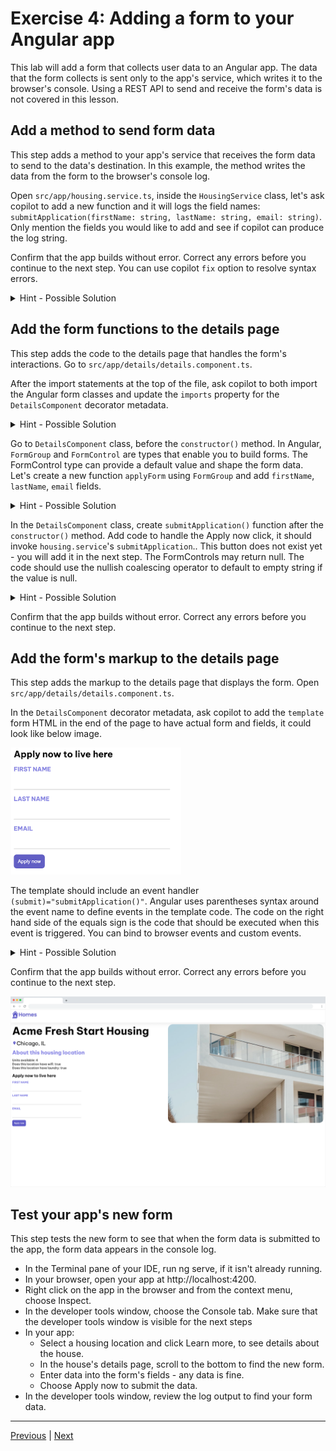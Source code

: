 
# Exercise 4: Adding a form to your Angular app

This lab will add a form that collects user data to an Angular app. The data that the form collects is sent only to the app's service, which writes it to the browser's console. Using a REST API to send and receive the form's data is not covered in this lesson.

## Add a method to send form data

This step adds a method to your app's service that receives the form data to send to the data's destination. In this example, the method writes the data from the form to the browser's console log.

Open `src/app/housing.service.ts`, inside the `HousingService` class, let's ask copilot to add a new function and it will logs the field names: `submitApplication(firstName: string, lastName: string, email: string)`. Only mention the fields you would like to add and see if copilot can produce the log string.

Confirm that the app builds without error. Correct any errors before you continue to the next step. You can use copilot `fix` option to resolve syntax errors.

<details>
  <summary>Hint - Possible Solution</summary>

```
// Submit method in src/app/housing.service.ts
submitApplication(firstName: string, lastName: string, email: string) {
    console.log(
      `Homes application received: firstName: ${firstName}, lastName: ${lastName}, email: ${email}.`,
    );
  }
```

</details>

## Add the form functions to the details page

This step adds the code to the details page that handles the form's interactions. Go to `src/app/details/details.component.ts`.

After the import statements at the top of the file, ask copilot to both import the Angular form classes and update the `imports` property for the `DetailsComponent` decorator metadata.

<details>
  <summary>Hint - Possible Solution</summary>

```
// imports directive in src/app/details/details.component.ts
import {Component, inject} from '@angular/core';
import {HousingService} from '../housing.service';
import {HousingLocation} from '../housinglocation';
import {CommonModule} from '@angular/common';
import {ActivatedRoute} from '@angular/router';
import {FormControl, FormGroup, ReactiveFormsModule} from '@angular/forms';

@Component({
  selector: 'app-details',
  imports: [CommonModule, ReactiveFormsModule],
  template: `....`,
  styleUrls: ['./details.component.css'],
})
```

</details>

Go to `DetailsComponent` class, before the `constructor()` method. In Angular, `FormGroup` and `FormControl` are types that enable you to build forms. The FormControl type can provide a default value and shape the form data. Let's create a new function `applyForm` using `FormGroup` and add `firstName`, `lastName`, `email` fields.

<details>
  <summary>Hint - Possible Solution</summary>

```
// template directive in src/app/details/details.component.ts
export class DetailsComponent {
  route: ActivatedRoute = inject(ActivatedRoute);
  housingService = inject(HousingService);
  housingLocation: HousingLocation | undefined;
  housingLocationId = -1;

  applyForm = new FormGroup({
    firstName: new FormControl(''),
    lastName: new FormControl(''),
    email: new FormControl(''),
  });
  
  constructor() {
    ....
  }

}
```

</details>

In the `DetailsComponent` class, create `submitApplication()` function after the `constructor()` method. Add code to handle the Apply now click, it should invoke `housing.service`'s `submitApplication`.. This button does not exist yet - you will add it in the next step. The FormControls may return null. The code should use the nullish coalescing operator to default to empty string if the value is null.

<details>
  <summary>Hint - Possible Solution</summary>

```
export class DetailsComponent {
  route: ActivatedRoute = inject(ActivatedRoute);
  housingService = inject(HousingService);
  housingLocation: HousingLocation | undefined;
  applyForm = new FormGroup({
    firstName: new FormControl(''),
    lastName: new FormControl(''),
    email: new FormControl(''),
  });
  constructor() {
    const housingLocationId = parseInt(this.route.snapshot.params['id'], 10);
    this.housingLocation = this.housingService.getHousingLocationById(housingLocationId);
  }
  submitApplication() {
    this.housingService.submitApplication(
      this.applyForm.value.firstName ?? '',
      this.applyForm.value.lastName ?? '',
      this.applyForm.value.email ?? '',
    );
  }
}
```

</details>

Confirm that the app builds without error. Correct any errors before you continue to the next step.

## Add the form's markup to the details page

This step adds the markup to the details page that displays the form. Open `src/app/details/details.component.ts`.

In the `DetailsComponent` decorator metadata, ask copilot to add the `template` form HTML in the end of the page to have actual form and fields, it could look like below image.

![alt text](imgs/exec3-form.png)

The template should include an event handler `(submit)="submitApplication()"`. Angular uses parentheses syntax around the event name to define events in the template code. The code on the right hand side of the equals sign is the code that should be executed when this event is triggered. You can bind to browser events and custom events.

<details>
  <summary>Hint - Possible Solution</summary>
  
```
// template directive in src/app/details/details.component.ts
<article>
    ......
    <section class="listing-features">
      <h2 class="section-heading">About this housing location</h2>
      <ul>
        <li>Units available: {{ housingLocation?.availableUnits }}</li>
        <li>Does this location have wifi: {{ housingLocation?.wifi }}</li>
        <li>Does this location have laundry: {{ housingLocation?.laundry }}</li>
      </ul>
    </section>
    <section class="listing-apply">
      <h2 class="section-heading">Apply now to live here</h2>
      <form [formGroup]="applyForm" (submit)="submitApplication()">
        <label for="first-name">First Name</label>
        <input id="first-name" type="text" formControlName="firstName" />
        <label for="last-name">Last Name</label>
        <input id="last-name" type="text" formControlName="lastName" />
        <label for="email">Email</label>
        <input id="email" type="email" formControlName="email" />
        <button type="submit" class="primary">Apply now</button>
      </form>
    </section>
  </article>
`,
styleUrls: ['./details.component.css'],
```

</details>

Confirm that the app builds without error. Correct any errors before you continue to the next step.

![alt text](imgs/exec7-app.png)

## Test your app's new form

This step tests the new form to see that when the form data is submitted to the app, the form data appears in the console log.

- In the Terminal pane of your IDE, run ng serve, if it isn't already running.
- In your browser, open your app at http://localhost:4200.
- Right click on the app in the browser and from the context menu, choose Inspect.
- In the developer tools window, choose the Console tab. Make sure that the developer tools window is visible for the next steps
- In your app:
  * Select a housing location and click Learn more, to see details about the house.
  * In the house's details page, scroll to the bottom to find the new form.
  * Enter data into the form's fields - any data is fine.
  * Choose Apply now to submit the data.
- In the developer tools window, review the log output to find your form data.

---------------
[Previous](./exercise-3.md) | [Next](./exercise-5.md)

